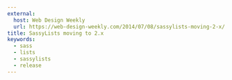 ```yaml
---
external:
  host: Web Design Weekly
  url: https://web-design-weekly.com/2014/07/08/sassylists-moving-2-x/
title: SassyLists moving to 2.x
keywords:
  - sass
  - lists
  - sassylists
  - release
---
```

